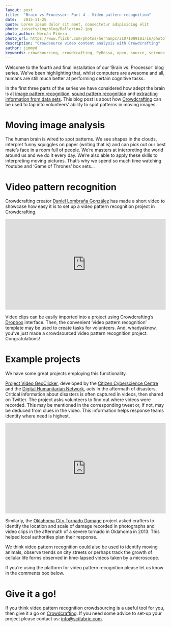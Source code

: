 ```yaml
---
layout: post
title:  "Brain vs Processor: Part 4 – Video pattern recognition"
date:   2015-11-25 
quote: Lorem ipsum dolor sit amet, consectetur adipisicing elit
photo: /assets/img/blog/Ballerina2.jpg
photo_author: Hernán Piñera
photo_url: https://www.flickr.com/photos/hernanpc/21071089181/in/photolist-y6YQH4-jjzBWg-5MvCK2-6Ltpj5-745E5d-4h7mU9-84MXzs-84MZ4m-84JQmK-84JRpk-57CQyi-acLt2B-JesKg-f4GNkr-cho6Dd-dw2L5J-deYsdw-f4Z3s3-bKozZ6-rmH8M-cb2GwU-4h7knf-bnkk1b-bnhD41-acLxXr-acLxrD-pxHXn-bXeEe5-dw14uu-acPhQ5-aSjkAt-gemTRG-oFqFV2-9oFR4m-ad19qS-chmqyb-acLsxi-rmHf7-e3bGcg-bwtCfu-aSjktp-f4Jen6-f4JuKt-f4KcC2-rmHce-d54EVj-c7m7h3-aSjkZM-chkNC9-dvrLtX
description: "Crowdsource video content analysis with Crowdcrafting"
author: jimmyd
keywords: crowdsourcing, crowdcrafting, PyBossa, open, source, science, citizen, opensource, transcribe, cognitive, image, pattern, recognition, sound, data, mine, PDF, video
---
```


Welcome to the fourth and final installation of our ‘Brain vs. Processor’ blog series.  We’ve been highlighting that, whilst computers are awesome and all, humans are still much better at performing certain cognitive tasks. 

In the first three parts of the series we have considered how adept the brain is at [image pattern recognition](/blog/2015/04/02/Image_Pattern_Recognition.html), [sound pattern recognition](/blog/2015/05/10/Sound_Pattern_Recognition.html) and [extracting information from data sets](/blog/2015/09/07/Data-mining.html). This blog post is about how [Crowdcrafting](http://crowdcrafting.org/) can be used to tap into volunteers’ ability to spot patterns in moving images.

# Moving image analysis

The human brain is wired to spot patterns. We see shapes in the clouds, interpret funny squiggles on paper (writing that is) and can pick out our best mate’s face in a room full of people. We’re masters at interpreting the world around us and we do it every day. We’re also able to apply these skills to interpreting moving pictures. That’s why we spend so much time watching Youtube and ‘Game of Thrones’ box sets...

# Video pattern recognition

Crowdcrafting creator [Daniel Lombraña González](http://daniellombrana.es/) has made a short video to showcase how easy it is to set up a video pattern recognition project in Crowdcrafting.


<style>.embed-container { position: relative; padding-bottom: 56.25%; height: 0; overflow: hidden; max-width: 100%; } .embed-container iframe, .embed-container object, .embed-container embed { position: absolute; top: 0; left: 0; width: 100%; height: 100%; }</style><div class='embed-container'><iframe src='https://www.youtube.com/embed/KmabAQGOzC4' frameborder='0' allowfullscreen></iframe></div>


Video clips can be easily imported into a project using Crowdcrafting’s [Dropbox](https://www.dropbox.com/) interface. Then,  the convenient ‘video pattern recognition’ template may be used to create tasks for volunteers. And, whadyaknow, you’ve just made a crowdsourced video pattern recognition project. Congratulations!

# Example projects

We have some great projects employing this functionality. 

[Project Video GeoClicker](http://crowdcrafting.org/project/MM_VideoGeoClicker/), developed by the [Citizen Cyberscience Centre](http://www.citizencyberscience.net/) and the [Digital Humanitarian Network](http://digitalhumanitarians.com/), acts in the aftermath of disasters. Critical information about disasters is often captured in videos, then shared on Twitter. The project asks volunteers to find out where videos were recorded. This may be mentioned in the corresponding tweet or, if not, may be deduced from clues in the video. This information helps response teams identify where need is highest.


<style>.embed-container { position: relative; padding-bottom: 56.25%; height: 0; overflow: hidden; max-width: 100%; } .embed-container iframe, .embed-container object, .embed-container embed { position: absolute; top: 0; left: 0; width: 100%; height: 100%; }</style><div class='embed-container'><iframe src='https://www.youtube.com/embed/be0fZsFacdc' frameborder='0' allowfullscreen></iframe></div>


Similarly, the [Oklahoma City Tornado Damage](http://crowdcrafting.org/project/oklahomacityTornado/) project asked crafters to identify the location and scale of damage recorded in photographs and video clips in the aftermath of a severe tornado in Oklahoma in 2013. This helped local authorities plan their response.

We think video pattern recognition could also be used to identify moving animals, observe trends on city streets or perhaps track the growth of cellular life forms observed in time-lapsed videos taken by a microscope. 

If you’re using the platform for video pattern recognition please let us know in the comments box below.

# Give it a go!

If you think video pattern recognition crowdsourcing is a useful tool for you, then give it a go on [Crowdcrafting](http://crowdcrafting.org/). If you need some advice to set-up your project please contact us: info@scifabric.com.
